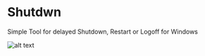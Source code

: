 # Shutdwn
Simple Tool for delayed Shutdown, Restart or Logoff for Windows

![alt text](https://cloud.githubusercontent.com/assets/26997146/25376422/69815f36-29a4-11e7-919b-72df7a47d25f.png)
